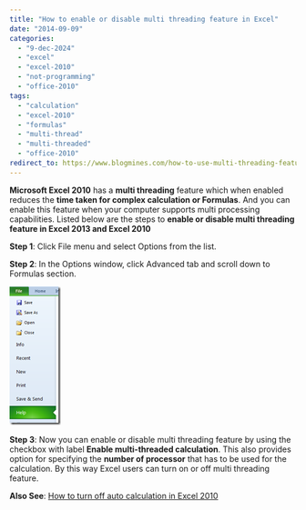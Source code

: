 ```yaml
---
title: "How to enable or disable multi threading feature in Excel"
date: "2014-09-09"
categories: 
  - "9-dec-2024"
  - "excel"
  - "excel-2010"
  - "not-programming"
  - "office-2010"
tags: 
  - "calculation"
  - "excel-2010"
  - "formulas"
  - "multi-thread"
  - "multi-threaded"
  - "office-2010"
redirect_to: https://www.blogmines.com/how-to-use-multi-threading-feature-in-microsoft-excel-2010/
---
```


**Microsoft Excel 2010** has a **multi threading** feature which when enabled reduces the **time taken for complex calculation or Formulas**. And you can enable this feature when your computer supports multi processing capabilities. Listed below are the steps to **enable or disable multi threading feature in Excel 2013 and Excel 2010**

**Step 1**: Click File menu and select Options from the list.

**Step 2**: In the Options window, click Advanced tab and scroll down to Formulas section.

[![enable or disable multi threading feature in Excel 2013 and Excel 2010](/assets/images/image_thumb37.png "enable or disable multi threading feature in Excel 2013 and Excel 2010")](http://blogmines.com/blog/wp-content/uploads/2010/04/image37.png)

**Step 3**: Now you can enable or disable multi threading feature by using the checkbox with label **Enable multi-threaded calculation**. This also provides option for specifying the **number of processor** that has to be used for the calculation. By this way Excel users can turn on or off multi threading feature.

**Also See**: [How to turn off auto calculation in Excel 2010](http://blogmines.com/blog/how-to-turn-off-auto-calculation-in-excel-2010/)
